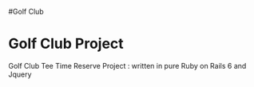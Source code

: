 #Golf Club
<h1> Golf Club Project</h1>
<p>Golf Club Tee Time Reserve Project : written in pure Ruby on Rails 6 and Jquery</p>
